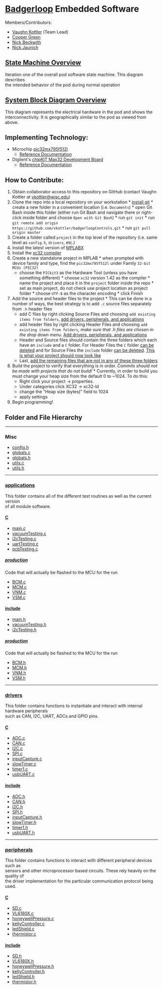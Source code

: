 # [Badgerloop](http://badgerloop.com/) Embedded Software

Members/Contributors:
  * [Vaughn Kottler](http://vaughnsplayground.me/) (Team Lead)
  * [Cooper Green](https://github.com/csgreen3)
  * [Nick Beckwith](https://github.com/nickbeckwith)
  * [Nick Jaunich](http://nicholasjaunich.com/)

## [State Machine Overview](http://vaughnsplayground.me/OverallPodOperation.html)

  Iteration one of the overall pod software state machine. This diagram describes   
  the intended behavior of the pod during normal operation

## [System Block Diagram Overview](http://vaughnsplayground.me/OverallBlockDiagram.pdf)

  This diagram represents the electrical hardware in the pod and shows the   
  interconnectivity. It is geographically similar to the pod as viewed from above.

## Implementing Technology:
* Microchip [pic32mx795f512l](http://www.microchip.com/wwwproducts/en/PIC32MX795F512L)
  * [Reference Documentation](http://ww1.microchip.com/downloads/en/DeviceDoc/60001156J.pdf)
* Digilent's [chipKIT Max32 Development Board](http://store.digilentinc.com/chipkit-max32-microcontroller-board-with-mega-r3-headers/)
  * [Reference Documentation](https://reference.digilentinc.com/chipkit_max32/refmanual)
  
## How to Contribute:

  1. Obtain collaborator access to this repository on GitHub (contact Vaughn Kottler at [vkottler@wisc.edu](vkottler@wisc.edu))
  2. Clone the repo into a local repository on your workstation
    * [install git](https://git-scm.com/)
	* create a new folder in a convenient location (i.e. `Documents`)
	* open Git Bash inside this folder (either run Git Bash and navigate there or right-click inside folder and choose `Open with Git Bash`)
	* run `git init`
	* run `git remote add origin https://github.com/vkottler/badgerloopControls.git`
	* run `git pull origin master`
  3. Create a folder called `project` in the top level of the repository (i.e. same level as `config.h`, `drivers`, etc.)
  4. Install the latest version of [MPLABX](http://www.microchip.com/mplab/mplab-x-ide)
  5. Install the [xc32 compiler](http://www.microchip.com/mplab/compilers)
  6. Create a new standalone project in MPLAB
    * when prompted with device family and type, find the `pic32mx795f512l` under Family `32-bit MCUs (PIC32)`
	  * choose the `PICkit3` as the Hardware Tool (unless you have something different)
    * choose `xc32` version 1.42 as the compiler
    * name the project and place it in the `project` folder inside the repo
    * set as main project, do not check use project location as project folder
    * choose `UTF-8` as the character encoding
    * click Finish
  7. Add the source and header files to the project
    * This can be done in a number of ways, the best strategy is to add `.c` source files
      separately from `.h` header files
      * add C files by right clicking Source Files and choosing `add existing items from folders`, [add drivers, peripherals, and applications](screenshots/creatingAproject/addingSourceFiles.PNG)
      * add header files by right clicking Header Files and choosing `add existing items from folders`, *make sure that .h files are chosen in the drop down menu*. [Add drivers, peripherals, and applications](screenshots/creatingAproject/addingHeaderFiles.PNG)
      * Header and Source files should contain the three folders which each have an `include` and a `C` folder. For Header Files the `C` folder [can be deleted](screenshots/creatingAproject/deleteCfolderForInclude.PNG) and for Source Files the `include` folder [can be deleted](screenshots/creatingAproject/deleteIncludeFolderForSource.PNG). [This is what your project should now look like](screenshots/creatingAproject/whenFinishedAddingFromFolders.PNG)
      * Last, [add the remaining files that are not in any of these three folders](screenshots/creatingAproject/whenFinished.PNG)
  8. Build the project to verify that everything is in order. *Commits should not be made with projects that do not build!*
    * Currently, in order to build you must change your heap size from the default 0 to ~1024. To do this:
      * Right click your project -> properties.
      * Under categories click XC32 -> xc32-ld
      * change the "Heap size (bytes)" field to 1024
      * apply settings
  9. Begin programming!
  
## Folder and File Hierarchy

---

### Misc

  * [config.h](config.h)
  * [globals.c](globals.c)
  * [globals.h](globals.h)
  * [utils.c](utils.c)
  * [utils.h](utils.h)

--- 
  
### [applications](applications)

  This folder contains all of the different test routines as well as the current version   
  of all module software.

#### [C](applications/C)

  * [main.c](applications/C/main.c)
  * [vacuumTesting.c](applications/C/vacuumTesting.c)
  * [i2cTesting.c](applications/C/i2cTesting.c)
  * [uartTesting.c](applications/C/uartTesting.c)
  * [pcbTesting.c](applications/C/pcbTesting.c)

##### [production](applications/C/production)

Code that will actually be flashed to the MCU for the run

  * [BCM.c](applications/C/production/BCM.c)
  * [MCM.c](applications/C/production/MCM.c)
  * [VNM.c](applications/C/production/VNM.c)
  * [VSM.c](applications/C/production/VSM.c)

#### [include](applications/include)

  * [main.h](applications/include/main.h)
  * [vacuumTesting.h](applications/include/vacuumTesting.h)
  * [i2cTesting.h](applications/include/i2cTesting.h)

##### [production](applications/include/production)

Code that will actually be flashed to the MCU for the run

  * [BCM.h](applications/include/production/BCM.h)
  * [MCM.h](applications/include/production/MCM.h)
  * [VNM.h](applications/include/production/VNM.h)
  * [VSM.h](applications/include/production/VSM.h)

---  
  
### [drivers](drivers)

  This folder contains functions to instantiate and interact with internal hardware peripherals   
  such as CAN, I2C, UART, ADCs and GPIO pins.

#### [C](drivers/C)

  * [ADC.c](drivers/C/ADC.c)
  * [CAN.c](drivers/C/CAN.c)
  * [I2C.c](drivers/C/I2C.c)
  * [SPI.c](drivers/C/SPI.c)
  * [inputCapture.c](drivers/C/inputCapture.c)
  * [slowTimer.c](drivers/C/slowTimer.c)
  * [timer1.c](drivers/C/timer1.c)
  * [usbUART.c](drivers/C/usbUART.c)

#### [include](drivers/include)

  * [ADC.h](drivers/include/ADC.c)
  * [CAN.h](drivers/include/CAN.c)
  * [I2C.h](drivers/include/I2C.c)
  * [SPI.h](drivers/include/SPI.c)
  * [inputCapture.h](drivers/include/inputCapture.c)
  * [slowTimer.h](drivers/include/slowTimer.c)
  * [timer1.h](drivers/include/timer1.c)
  * [usbUART.h](drivers/include/usbUART.c)

---
  
### [peripherals](peripherals)

  This folder contains functions to interact with different peripheral devices such as   
  sensors and other microprocessor based circuits. These rely heavily on the quality of   
  the driver implementation for the particular communication protocol being used.

#### [C](peripherals/C)

  * [SD.c](peripherals/C/SD.c)
  * [VL6180X.c](peripherals/C/VL6180X.c)
  * [honeywellPressure.c](peripherals/C/honeywellPressure.c)
  * [kellyController.c](peripherals/C/kellyController.c)
  * [ledShield.c](peripherals/C/ledShield.c)
  * [thermistor.c](peripherals/C/thermistor.c)

#### [include](peripherals/include)

  * [SD.h](peripherals/include/SD.h)
  * [VL6180X.h](peripherals/include/VL6180X.h)
  * [honeywellPressure.h](peripherals/include/honeywellPressure.h)
  * [kellyController.h](peripherals/include/kellyController.h)
  * [ledShield.h](peripherals/include/ledShield.h)
  * [thermistor.h](peripherals/include/thermistor.h)
